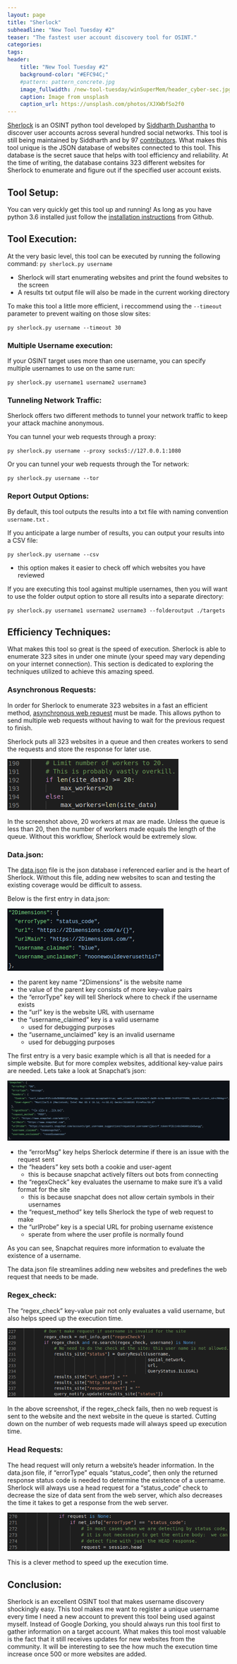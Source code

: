 ```yaml
---
layout: page
title: "Sherlock"
subheadline: "New Tool Tuesday #2"
teaser: "The fastest user account discovery tool for OSINT."
categories:
tags: 
header:
    title: "New Tool Tuesday #2"
    background-color: "#EFC94C;"
    #pattern: pattern_concrete.jpg
    image_fullwidth: /new-tool-tuesday/winSuperMem/header_cyber-sec.jpg
    caption: Image from unsplash
    caption_url: https://unsplash.com/photos/XJXWbfSo2f0
---
```


[Sherlock](https://github.com/sherlock-project/sherlock) is an OSINT python tool developed by [Siddharth Dushantha](https://twitter.com/sidheart) to discover user accounts across several hundred social networks. This tool is still being maintained by Siddharth and by 97 [contributors](https://github.com/sherlock-project/sherlock/graphs/contributors). What makes this tool unique is the JSON database of websites connected to this tool. This database is the secret sauce that helps with tool efficiency and reliability. At the time of writing, the database contains 323 different websites for Sherlock to enumerate and figure out if the specified user account exists. 

## Tool Setup:

You can very quickly get this tool up and running! As long as you have python 3.6 installed just follow the [installation instructions](https://github.com/sherlock-project/sherlock#installation) from Github.

## Tool Execution:

At the very basic level, this tool can be executed by running the following command:
`py sherlock.py username`

- Sherlock will start enumerating websites and print the found websites to the screen
- A results txt output file will also be made in the current working directory

To make this tool a little more efficient, i reccommend using the `--timeout` parameter to prevent waiting on those slow sites:

`py sherlock.py username --timeout 30`

### Multiple Username execution:

If your OSINT target uses more than one username, you can specify multiple usernames to use on the same run:

`py sherlock.py username1 username2 username3`

### Tunneling Network Traffic:

Sherlock offers two different methods to tunnel your network traffic to keep your attack machine anonymous. 

You can tunnel your web requests through a proxy:

`py sherlock.py username --proxy socks5://127.0.0.1:1080`

Or you can tunnel your web requests through the Tor network:

`py sherlock.py username --tor`

### Report Output Options:

By default, this tool outputs the results into a txt file with naming convention `username.txt` .

If you anticipate a large number of results, you can output your results into a CSV file:

`py sherlock.py username --csv`

- this option makes it easier to check off which websites you have reviewed

If you are executing this tool against multiple usernames, then you will want to use the folder output option to store all results into a separate directory:

`py sherlock.py username1 username2 username3 --folderoutput ./targets` 

## Efficiency Techniques:

What makes this tool so great is the speed of execution. Sherlock is able to enumerate 323 sites in under one minute (your speed may vary depending on your internet connection). This section is dedicated to exploring the techniques utilized to achieve this amazing speed. 

### Asynchronous Requests:

In order for Sherlock to enumerate 323 websites in a fast an efficient method, [asynchronous web request](https://github.com/ross/requests-futures#working-in-the-background) must be made. This allows python to send multiple web requests without having to wait for the previous request to finish. 

Sherlock puts all 323 websites in a queue and then creates workers to send the requests and store the response for later use.

![wokers_numbers.png](/images/new-tool-tuesday-02/wokers_numbers.png)

In the screenshot above, 20 workers at max are made. Unless the queue is less than 20, then the number of workers made equals the length of the queue. Without this workflow, Sherlock would be extremely slow. 

### Data.json:

The [data.json](https://github.com/sherlock-project/sherlock/blob/master/sherlock/resources/data.json) file is the json database i referenced earlier and is the heart of Sherlock. Without this file, adding new websites to scan and testing the existing coverage would be difficult to assess.

Below is the first entry in data.json:

![first_entry_data_json.png](/images/new-tool-tuesday-02/first_entry_data_json.png)

- the parent key name “2Dimensions” is the website name
- the value of the parent key consists of more key-value pairs
- the “errorType” key will tell Sherlock where to check if the username exists
- the “url” key is the website URL with username
- the “username_claimed” key is a valid username
    - used for debugging purposes
- the “username_unclaimed” key is an invalid username
    - used for debugging purposes

The first entry is a very basic example which is all that is needed for a simple website. But for more complex websites, additional key-value pairs are needed. Lets take a look at Snapchat’s json:

![snapchat_data_json.png](/images/new-tool-tuesday-02/snapchat_data_json.png)

- the “errorMsg” key helps Sherlock determine if there is an issue with the request sent
- the “headers” key sets both a cookie and user-agent
    - this is because snapchat actively filters out bots from connecting
- the “regexCheck” key evaluates the username to make sure it’s a valid format for the site
    - this is because snapchat does not allow certain symbols in their usernames
- the “request_method” key tells Sherlock the type of web request to make
- the “urlProbe” key is a special URL for probing username existence
    - sperate from where the user profile is normally found

As you can see, Snapchat requires more information to evaluate the existence of a username. 

The data.json file streamlines adding new websites and predefines the web request that needs to be made.

### Regex_check:

The “regex_check” key-value pair not only evaluates a valid username, but also helps speed up the execution time. 

![regex_check_code.png](/images/new-tool-tuesday-02/regex_check_code.png)

In the above screenshot, if the regex_check fails, then no web request is sent to the website and the next website in the queue is started. Cutting down on the number of web requests made will always speed up execution time. 

### Head Requests:

The head request will only return a website’s header information. In the data.json file, if “errorType” equals “status_code”, then only the returned response status code is needed to determine the existence of a username. Sherlock will always use a head request for a “status_code” check to decrease the size of data sent from the web server, which also decreases the time it takes to get a response from the web server.

![head_request_code.png](/images/new-tool-tuesday-02/head_request_code.png)

This is a clever method to speed up the execution time.

## Conclusion:

Sherlock is an excellent OSINT tool that makes username discovery shockingly easy. This tool makes me want to register a unique username every time I need a new account to prevent this tool being used against myself. Instead of Google Dorking, you should always run this tool first to gather information on a target account. What makes this tool most valuable is the fact that it still receives updates for new websites from the community. It will be interesting to see the how much the execution time increase once 500 or more websites are added.